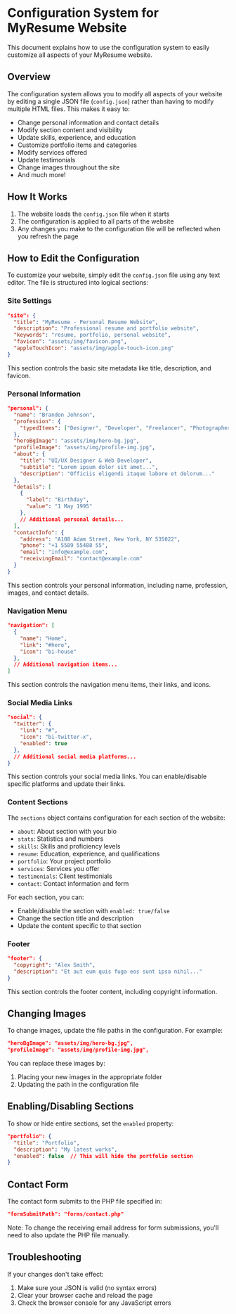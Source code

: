 # Configuration System for MyResume Website

This document explains how to use the configuration system to easily customize all aspects of your MyResume website.

## Overview

The configuration system allows you to modify all aspects of your website by editing a single JSON file (`config.json`) rather than having to modify multiple HTML files. This makes it easy to:

- Change personal information and contact details
- Modify section content and visibility
- Update skills, experience, and education
- Customize portfolio items and categories
- Modify services offered
- Update testimonials
- Change images throughout the site
- And much more!

## How It Works

1. The website loads the `config.json` file when it starts
2. The configuration is applied to all parts of the website
3. Any changes you make to the configuration file will be reflected when you refresh the page

## How to Edit the Configuration

To customize your website, simply edit the `config.json` file using any text editor. The file is structured into logical sections:

### Site Settings

```json
"site": {
  "title": "MyResume - Personal Resume Website",
  "description": "Professional resume and portfolio website",
  "keywords": "resume, portfolio, personal website",
  "favicon": "assets/img/favicon.png",
  "appleTouchIcon": "assets/img/apple-touch-icon.png"
}
```

This section controls the basic site metadata like title, description, and favicon.

### Personal Information

```json
"personal": {
  "name": "Brandon Johnson",
  "profession": {
    "typedItems": ["Designer", "Developer", "Freelancer", "Photographer"]
  },
  "heroBgImage": "assets/img/hero-bg.jpg",
  "profileImage": "assets/img/profile-img.jpg",
  "about": {
    "title": "UI/UX Designer & Web Developer",
    "subtitle": "Lorem ipsum dolor sit amet...",
    "description": "Officiis eligendi itaque labore et dolorum..."
  },
  "details": [
    {
      "label": "Birthday",
      "value": "1 May 1995"
    },
    // Additional personal details...
  ],
  "contactInfo": {
    "address": "A108 Adam Street, New York, NY 535022",
    "phone": "+1 5589 55488 55",
    "email": "info@example.com",
    "receivingEmail": "contact@example.com"
  }
}
```

This section controls your personal information, including name, profession, images, and contact details.

### Navigation Menu

```json
"navigation": [
  {
    "name": "Home",
    "link": "#hero",
    "icon": "bi-house"
  },
  // Additional navigation items...
]
```

This section controls the navigation menu items, their links, and icons.

### Social Media Links

```json
"social": {
  "twitter": {
    "link": "#",
    "icon": "bi-twitter-x",
    "enabled": true
  },
  // Additional social media platforms...
}
```

This section controls your social media links. You can enable/disable specific platforms and update their links.

### Content Sections

The `sections` object contains configuration for each section of the website:

- `about`: About section with your bio
- `stats`: Statistics and numbers
- `skills`: Skills and proficiency levels
- `resume`: Education, experience, and qualifications
- `portfolio`: Your project portfolio
- `services`: Services you offer
- `testimonials`: Client testimonials
- `contact`: Contact information and form

For each section, you can:
- Enable/disable the section with `enabled: true/false`
- Change the section title and description
- Update the content specific to that section

### Footer

```json
"footer": {
  "copyright": "Alex Smith",
  "description": "Et aut eum quis fuga eos sunt ipsa nihil..."
}
```

This section controls the footer content, including copyright information.

## Changing Images

To change images, update the file paths in the configuration. For example:

```json
"heroBgImage": "assets/img/hero-bg.jpg",
"profileImage": "assets/img/profile-img.jpg",
```

You can replace these images by:
1. Placing your new images in the appropriate folder
2. Updating the path in the configuration file

## Enabling/Disabling Sections

To show or hide entire sections, set the `enabled` property:

```json
"portfolio": {
  "title": "Portfolio",
  "description": "My latest works",
  "enabled": false  // This will hide the portfolio section
}
```

## Contact Form

The contact form submits to the PHP file specified in:

```json
"formSubmitPath": "forms/contact.php"
```

Note: To change the receiving email address for form submissions, you'll need to also update the PHP file manually.

## Troubleshooting

If your changes don't take effect:
1. Make sure your JSON is valid (no syntax errors)
2. Clear your browser cache and reload the page
3. Check the browser console for any JavaScript errors
